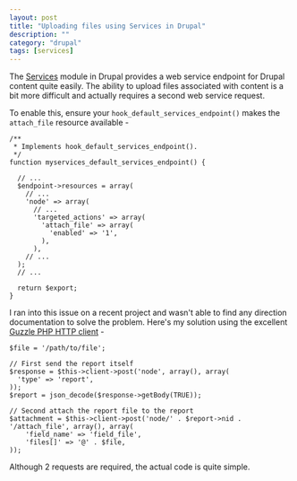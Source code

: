 ```yaml
---
layout: post
title: "Uploading files using Services in Drupal"
description: ""
category: "drupal"
tags: [services]
---
```

The [Services](http://drupal.org/project/services) module in Drupal provides a web service endpoint for Drupal content quite easily. The ability to upload files associated with content is a bit more difficult and actually requires a second web service request.

To enable this, ensure your `hook_default_services_endpoint()` makes the `attach_file` resource available -

    /**
     * Implements hook_default_services_endpoint().
     */
    function myservices_default_services_endpoint() {

      // ...
      $endpoint->resources = array(
        // ...
        'node' => array(
          // ...
          'targeted_actions' => array(
            'attach_file' => array(
              'enabled' => '1',
            ),
          ),
        // ...
      );
      // ...

      return $export;
    }

I ran into this issue on a recent project and wasn't able to find any direction documentation to solve the problem. Here's my solution using the excellent [Guzzle PHP HTTP client](http://docs.guzzlephp.org/) -

    $file = '/path/to/file';

    // First send the report itself
    $response = $this->client->post('node', array(), array(
      'type' => 'report',
    ));
    $report = json_decode($response->getBody(TRUE));

    // Second attach the report file to the report
    $attachment = $this->client->post('node/' . $report->nid . '/attach_file', array(), array(
        'field_name' => 'field_file',
        'files[]' => '@' . $file,
    ));

Although 2 requests are required, the actual code is quite simple.


